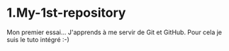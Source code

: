 # 1.My-1st-repository
Mon premier essai...
J'apprends à me servir de Git et GitHub. Pour cela je suis le tuto intégré :-)
